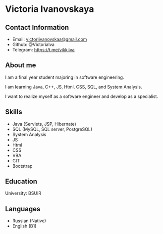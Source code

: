# Victoria Ivanovskaya
## Contact Information
- Email: victoriivanovskaa@gmail.com
- Github: @VictoriaIva
- Telegram: https://t.me/vikkiiva
## About me

I am a final year student majoring in software engineering.

I am learning Java, C++, JS, Html, CSS, SQL, and System Analysis.

I want to realize myself as a software engineer and develop as a specialist.
## Skills
- Java (Servlets, JSP, Hibernate)
- SQL (MySQL, SQL server, PostgreSQL)
- System Analysis
- JS
- Html
- CSS
- VBA
- GIT
- Bootstrap

## Education
University: BSUIR
## Languages
- Russian (Native)
- English (B1)
